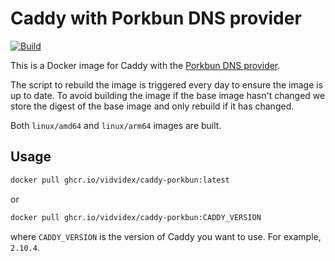# Caddy with Porkbun DNS provider

[![Build](https://github.com/vidvidex/caddy-porkbun/actions/workflows/docker-build.yml/badge.svg)](https://github.com/vidvidex/caddy-porkbun/actions/workflows/docker-build.yml)

This is a Docker image for Caddy with the [Porkbun DNS provider](https://github.com/caddy-dns/porkbun/).

The script to rebuild the image is triggered every day to ensure the image is up to date.
To avoid building the image if the base image hasn't changed we store the digest of the base image and only rebuild if it has changed.

Both `linux/amd64` and `linux/arm64` images are built.

## Usage

```bash
docker pull ghcr.io/vidvidex/caddy-porkbun:latest
```

or

```bash
docker pull ghcr.io/vidvidex/caddy-porkbun:CADDY_VERSION
```

where `CADDY_VERSION` is the version of Caddy you want to use. For example, `2.10.4`.
